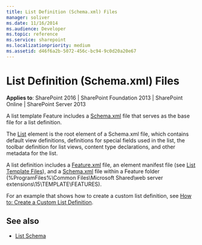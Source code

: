 ```yaml
---
title: List Definition (Schema.xml) Files
manager: soliver
ms.date: 11/16/2014
ms.audience: Developer
ms.topic: reference
ms.service: sharepoint
ms.localizationpriority: medium
ms.assetid: d46f6a2b-5072-456c-bc94-9c0d20a20e67
---
```


# List Definition (Schema.xml) Files

**Applies to**: SharePoint 2016 | SharePoint Foundation 2013 | SharePoint Online | SharePoint Server 2013

A list template Feature includes a [Schema.xml](https://msdn.microsoft.com/library/c2f01064-80d8-47ee-b602-ecf4c480ac56(Office.15).aspx) file that serves as the base file for a list definition. 

The [List](list-element-list.md) element is the root element of a Schema.xml file, which contains default view definitions, definitions for special fields used in the list, the toolbar definition for list views, content type declarations, and other metadata for the list.

A list definition includes a [Feature.xml](feature-xml-files.md) file, an element manifest file (see [List Template Files](list-template-files.md)), and a [Schema.xml](https://msdn.microsoft.com/library/c2f01064-80d8-47ee-b602-ecf4c480ac56(Office.15).aspx) file within a Feature folder (%ProgramFiles%\\Common Files\\Microsoft Shared\\web server extensions\\15\\TEMPLATE\\FEATURES). 

For an example that shows how to create a custom list definition, see [How to: Create a Custom List Definition](https://msdn.microsoft.com/library/6f0aed4a-d80a-4e42-8f12-c6b83c8cc207(Office.15).aspx).


## See also

- [List Schema](list-schema.md)








